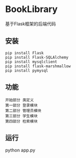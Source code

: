 BookLibrary
===========

基于Flask框架的后端代码


## 安装
```commandline
pip install Flask
pip install Flask-SQLAlchemy
pip install mysqlclient
pip install flask-marshmallow
pip install pymysql
```

## 功能
```commandline
开始部分 类定义
第一部分 登录模块
第二部分 管理员模块
第三部分 学生模块
第四部分 检索模块
```



## 运行
python app.py


